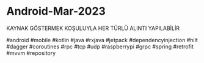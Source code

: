 # Android-Mar-2023
KAYNAK GÖSTERMEK KOŞULUYLA HER TÜRLÜ ALINTI YAPILABİLİR

#android
#mobile
#kotlin
#java
#rxjava
#jetpack
#dependencyinjection
#hilt
#dagger
#coroutines
#rpc
#tcp
#udp
#raspberrypi
#grpc
#spring
#retrofit
#mvvm
#repository

